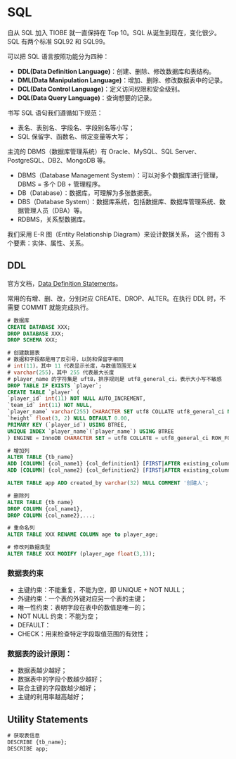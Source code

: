 # SQL

自从 SQL 加入 TIOBE 就一直保持在 Top 10。SQL 从诞生到现在，变化很少。SQL 有两个标准 SQL92 和 SQL99。

可以把 SQL 语言按照功能分为四种：

* **DDL\(Data Definition Language\)**：创建、删除、修改数据库和表结构。
* **DML\(Data Manipulation Language\)**：增加、删除、修改数据表中的记录。
* **DCL\(Data Control Language\)**：定义访问权限和安全级别。
* **DQL\(Data Query Language\)**：查询想要的记录。

书写 SQL 语句我们遵循如下规范：

* 表名、表别名、字段名、字段别名等小写；
* SQL 保留字、函数名、绑定变量等大写；

主流的 DBMS（数据库管理系统）有 Oracle、MySQL、SQL Server、PostgreSQL、DB2、MongoDB 等。

* DBMS（Database Management System）：可以对多个数据库进行管理，DBMS = 多个 DB + 管理程序。
* DB（Database）：数据库，可理解为多张数据表。
* DBS（Database System）：数据库系统，包括数据库、数据库管理系统、数据管理人员（DBA）等。
* RDBMS，关系型数据库。

我们采用 E-R 图（Entity Relationship Diagram）来设计数据关系， 这个图有 3 个要素：实体、属性、关系。

## DDL

官方文档，[Data Definition Statements](https://dev.mysql.com/doc/refman/8.0/en/sql-syntax-data-definition.html)。

常用的有增、删、改，分别对应 CREATE、DROP、ALTER。在执行 DDL 时，不需要 COMMIT 就能完成执行。

```sql
# 数据库
CREATE DATABASE XXX;
DROP DATABASE XXX;
DROP SCHEMA XXX;

# 创建数据表
# 数据和字段都是用了反引号，以防和保留字相同
# int(11)，其中 11 代表显示长度，与数值范围无关
# varchar(255)，其中 255 代表最大长度
# player_name 的字符集是 uft8，排序规则是 utf8_general_ci，表示大小写不敏感
DROP TABLE IF EXISTS `player`; 
CREATE TABLE `player` ( 
`player_id` int(11) NOT NULL AUTO_INCREMENT, 
`team_id` int(11) NOT NULL, 
`player_name` varchar(255) CHARACTER SET utf8 COLLATE utf8_general_ci NOT NULL, 
`height` float(3, 2) NULL DEFAULT 0.00, 
PRIMARY KEY (`player_id`) USING BTREE, 
UNIQUE INDEX `player_name`(`player_name`) USING BTREE 
) ENGINE = InnoDB CHARACTER SET = utf8 COLLATE = utf8_general_ci ROW_FORMAT = Dynamic;

# 增加列
ALTER TABLE {tb_name}
ADD [COLUMN] {col_name1} {col_definition1} [FIRST|AFTER existing_column1],
ADD [COLUMN] {col_name2} {col_definition2} [FIRST|AFTER existing_column2],...;

ALTER TABLE app ADD created_by varchar(32) NULL COMMENT '创建人';

# 删除列
ALTER TABLE {tb_name}
DROP COLUMN {col_name1},
DROP COLUMN {col_name2},...;

# 重命名列
ALTER TABLE XXX RENAME COLUMN age to player_age;

# 修改列数据类型
ALTER TABLE XXX MODIFY (player_age float(3,1));
```

### 数据表约束

* 主键约束：不能重复，不能为空，即 UNIQUE + NOT NULL；
* 外键约束：一个表的外键对应另一个表的主键；
* 唯一性约束：表明字段在表中的数值是唯一的；
* NOT NULL 约束：不能为空；
* DEFAULT：
* CHECK：用来检查特定字段取值范围的有效性；

### 数据表的设计原则：

* 数据表越少越好；
* 数据表中的字段个数越少越好；
* 联合主键的字段数越少越好；
* 主键的利用率越高越好；

## Utility Statements

```sql
# 获取表信息
DESCRIBE {tb_name};
DESCRIBE app;
```

